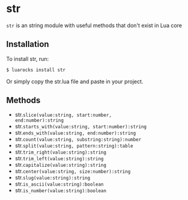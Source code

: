 # str
<code>str</code> is an string module with useful methods that don't exist in Lua core

## Installation
To install str, run:
```sh
$ luarocks install str
```
Or simply copy the str.lua file and paste in your project.

## Methods
* str.<code>slice(value:string, start:number, end:number):string</code>
* str.<code>starts_with(value:string, start:number):string</code>
* str.<code>ends_with(value:string, end:number):string</code>
* str.<code>count(value:string, substring:string):number</code>
* str.<code>split(value:string, pattern:string):table</code>
* str.<code>trim_right(value:string):string</code>
* str.<code>trim_left(value:string):string</code>
* str.<code>capitalize(value:string):string</code>
* str.<code>center(value:string, size:number):string</code>
* str.<code>slug(value:string):string</code>
* str.<code>is_ascii(value:string):boolean</code>
* str.<code>is_number(value:string):boolean</code>
